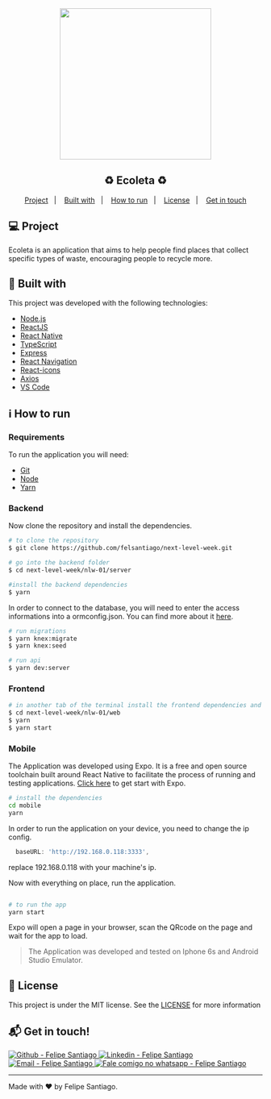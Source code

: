 <div align="center">
    <img src="https://res.cloudinary.com/dr05turuf/image/upload/v1591570268/rocketseat/next-level-week/ecoleta_mh9pws.svg" width="300px"/>
</div>

<h2 align="center">
   ♻️ Ecoleta ♻️
</h2>

<p align="center">
  <a href="#computer-project">Project</a>&nbsp;&nbsp;&nbsp;|&nbsp;&nbsp;&nbsp;
  <a href="#rocket-built-with">Built with</a>&nbsp;&nbsp;&nbsp;|&nbsp;&nbsp;&nbsp;
  <a href="#information_source-how-to-run">How to run</a>&nbsp;&nbsp;&nbsp;|&nbsp;&nbsp;&nbsp;
  <a href="#memo-license">License</a>&nbsp;&nbsp;&nbsp;|&nbsp;&nbsp;&nbsp;
  <a href="#mailbox_with_mail-get-in-touch">Get in touch</a>
  </p>

<p align="center">
  
</p>

## :computer: Project

Ecoleta is an application that aims to help people find places that collect specific types of waste, encouraging people to recycle more.

## :rocket: Built with

This project was developed with the following technologies:

- [Node.js](https://nodejs.org/)
- [ReactJS](https://reactjs.org/)
- [React Native](https://facebook.github.io/react-native/)
- [TypeScript](https://github.com/microsoft/TypeScript)
- [Express](https://expressjs.com/)
- [React Navigation](https://reactnavigation.org/)
- [React-icons](https://react-icons.netlify.com/)
- [Axios](https://github.com/axios/axios)
- [VS Code](https://code.visualstudio.com/)

## :information_source: How to run

### Requirements

To run the application you will need:

- [Git](https://git-scm.com)
- [Node](https://nodejs.org/)
- [Yarn](https://yarnpkg.com/)

### Backend

Now clone the repository and install the dependencies.

```bash
# to clone the repository
$ git clone https://github.com/felsantiago/next-level-week.git

# go into the backend folder
$ cd next-level-week/nlw-01/server

#install the backend dependencies
$ yarn

```

In order to connect to the database, you will need to enter the access informations into a ormconfig.json. You can find more about it [here](https://typeorm.io/#/using-ormconfig).

```bash
# run migrations
$ yarn knex:migrate
$ yarn knex:seed

# run api
$ yarn dev:server
```

### Frontend

```bash
# in another tab of the terminal install the frontend dependencies and run it
$ cd next-level-week/nlw-01/web
$ yarn
$ yarn start
```

### Mobile

The Application was developed using Expo. It is a free and open source toolchain built around React Native to facilitate the process of running and testing applications. [Click here](https://expo.io/learn) to get start with Expo.

```bash
# install the dependencies
cd mobile
yarn
```

In order to run the application on your device, you need to change the ip config.

```javascript
  baseURL: 'http://192.168.0.118:3333',
```

replace 192.168.0.118 with your machine's ip.

Now with everything on place, run the application.

```bash

# to run the app
yarn start

```

Expo will open a page in your browser, scan the QRcode on the page and wait for the app to load.

> The Application was developed and tested on Iphone 6s and Android Studio Emulator.

## :memo: License

This project is under the MIT license. See the [LICENSE](https://github.com/felsantiago/next-level-week/blob/master/LICENSE) for more information

## :mailbox_with_mail: Get in touch!

<p>

  <a href="https://github.com/felsantiago" target="_blank" >
    <img alt="Github - Felipe Santiago" src="https://img.shields.io/badge/Github--%23F8952D?style=social&logo=github">
  </a>
  <a href="https://www.linkedin.com/in/felipe-santiago-a7706418a/" target="_blank" >
    <img alt="Linkedin - Felipe Santiago" src="https://img.shields.io/badge/Linkedin--%23F8952D?style=social&logo=linkedin">
  </a>
  <a href="mailto:fepuss@gmail.com" target="_blank" >
    <img alt="Email - Felipe Santiago" src="https://img.shields.io/badge/Email--%23F8952D?style=social&logo=gmail">
  </a>
  <a href="https://api.whatsapp.com/send?phone=5588997143829"
        target="_blank" >
    <img alt="Fale comigo no whatsapp - Felipe Santiago" src="https://img.shields.io/badge/Whatsapp--%23F8952D?style=social&logo=whatsapp">
  </a>
</p>

---

Made with ❤️ by Felipe Santiago.
